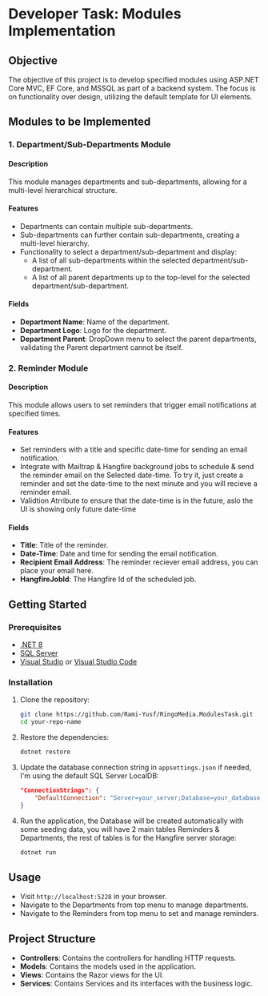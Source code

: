 # Developer Task: Modules Implementation

## Objective
The objective of this project is to develop specified modules using ASP.NET Core MVC, EF Core, and MSSQL as part of a backend system. The focus is on functionality over design, utilizing the default template for UI elements.

## Modules to be Implemented

### 1. Department/Sub-Departments Module
#### Description
This module manages departments and sub-departments, allowing for a multi-level hierarchical structure.

#### Features
- Departments can contain multiple sub-departments.
- Sub-departments can further contain sub-departments, creating a multi-level hierarchy.
- Functionality to select a department/sub-department and display:
  - A list of all sub-departments within the selected department/sub-department.
  - A list of all parent departments up to the top-level for the selected department/sub-department.

#### Fields
- **Department Name**: Name of the department.
- **Department Logo**: Logo for the department.
- **Department Parent**: DropDown menu to select the parent departments, validating the Parent department cannot be itself.

### 2. Reminder Module
#### Description
This module allows users to set reminders that trigger email notifications at specified times.

#### Features
- Set reminders with a title and specific date-time for sending an email notification.
- Integrate with Mailtrap & Hangfire background jobs to schedule & send the reminder email on the Selected date-time. To try it, just create a reminder and set the date-time to the next minute and you will recieve a reminder email.
- Validtion Atrribute to ensure that the date-time is in the future, aslo the UI is showing only future date-time

#### Fields
- **Title**: Title of the reminder.
- **Date-Time**: Date and time for sending the email notification.
- **Recipient Email Address**: The reminder reciever email address, you can place your email here.
- **HangfireJobId**: The Hangfire Id of the scheduled job.

## Getting Started

### Prerequisites
- [.NET 8](https://dotnet.microsoft.com/download)
- [SQL Server](https://www.microsoft.com/en-us/sql-server/sql-server-downloads)
- [Visual Studio](https://visualstudio.microsoft.com/) or [Visual Studio Code](https://code.visualstudio.com/)

### Installation
1. Clone the repository:
    ```sh
    git clone https://github.com/Rami-Yusf/RingoMedia.ModulesTask.git
    cd your-repo-name
    ```

2. Restore the dependencies:
    ```sh
    dotnet restore
    ```

3. Update the database connection string in `appsettings.json` if needed, I'm using the default SQL Server LocalDB:
    ```json
    "ConnectionStrings": {
        "DefaultConnection": "Server=your_server;Database=your_database;User Id=your_user;Password=your_password;"
    }
    ```

5. Run the application, the Database will be created automatically with some seeding data, you will have 2 main tables Reminders & Departments, the rest of tables is for the Hangfire server storage:
    ```sh
    dotnet run
    ```

## Usage
- Visit `http://localhost:5228` in your browser.
- Navigate to the Departments from top menu to manage departments.
- Navigate to the Reminders from top menu to set and manage reminders.

## Project Structure
- **Controllers**: Contains the controllers for handling HTTP requests.
- **Models**: Contains the models used in the application.
- **Views**: Contains the Razor views for the UI.
- **Services**: Contains Services and its interfaces with the business logic.
